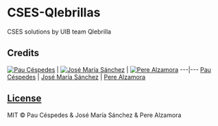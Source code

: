 # CSES-Qlebrillas
CSES solutions by UIB team Qlebrilla

## Credits

[![Pau Céspedes](https://avatars.githubusercontent.com/u/69464742?v=4&s=144)](https://github.com/paucespedes)  | [![José María Sánchez](https://avatars.githubusercontent.com/u/62487921?v=4&s=144)](https://github.com/tallioon) | [![Pere Alzamora](https://avatars.githubusercontent.com/u/79747358?v=4)](https://github.com/PereAL7)
---|---
[Pau Céspedes](https://github.com/paucespedes) | [José María Sánchez](https://github.com/tallioon) | [Pere Alzamora](https://github.com/PereAL7)

## [License](https://github.com/paucespedes/CSES-Qlebrillas/blob/main/LICENSE)

MIT © Pau Céspedes & José María Sánchez & Pere Alzamora
